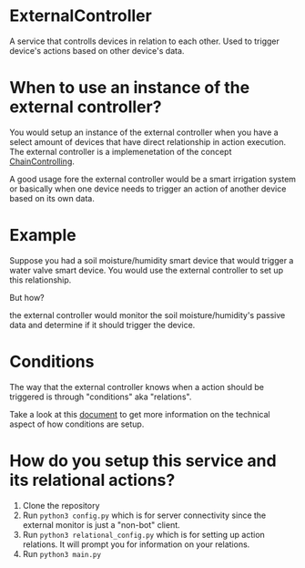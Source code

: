 # ExternalController
A service that controlls devices in relation to each other. Used to trigger device's actions based on  other device's data.

# When to use an instance of the external controller?
 
 You would setup an instance of the external controller when you have a 
 select amount of devices that have direct relationship in action execution. 
 The external controller is a implemenetation of the concept [ChainControlling](https://github.com/House-of-IoT/HOI-GeneralServer/blob/master/Docs/ChainControlling.MD).
 
 A good usage fore the external controller would be a smart irrigation system
 or basically when one device needs to trigger an action of another device based on its own data.
 
 # Example
 
 Suppose you had a soil moisture/humidity smart device that would trigger a water valve smart device. You would use the external controller to set up this relationship.
 
 But how?
 
 the external controller would monitor the soil moisture/humidity's passive data and determine if it should trigger the device.
 
 # Conditions
 
 The way that the external controller knows when a action should be triggered is through "conditions" aka "relations".
 
 Take a look at this [document](https://github.com/House-of-IoT/HOI-GeneralServer/blob/master/Docs/ChainControlling.MD) to get more information on the technical aspect of how 
 conditions are setup.
 
 
# How do you setup this service and its relational actions?

1.  Clone the repository
2.  Run `python3 config.py` which is for server connectivity since the external monitor is just a "non-bot" client.
3.  Run `python3 relational_config.py` which is for setting up action relations. It will prompt you for information on your relations.
4.  Run `python3 main.py`
 
 
 
